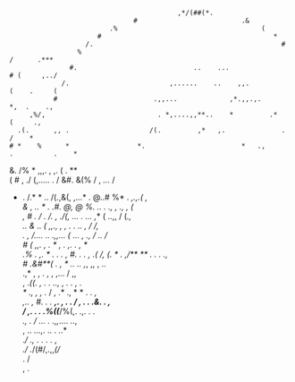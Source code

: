                                               ,*/(##(*.                                             
                                   #                          .&                                    
                             .%                                    (                                
                          #                                           *                             
                       /.                                               #                           
                     %                                                    /      .***               
                   #.                             ..    ...                 # (     ,../            
                 /.                         ,......    ..    ,,.              (    .     (          
               #                        .,,...             ,*.,,.,.             *,  .    .,         
         ,%/,                            . *,....,,**..    *         .*            (     .,         
      .(.      ,, .                    /(.         ,*   ,.              .            /    *         
    # *    %      *                 *.                        *   .,      .          .    *         
  &.          /%                  *         ,,,.  ,        ,. (     .                **             
 (            #                  ,       ./    (,.....   .  / &#. &(%  /   ,       *..*.  /         
* .          /.*                *      .. /(.,&(, ,...*  .   @..#  %*      .     *,.,.(  ,          
&          ,  ..               *      . .#. @, @ %.  ..      .     .,      ,    **., ,  (           
,          # . /                .    /. ,* ./(, ...    .  ...*   ,**       (     ..,,  / (*.,       
 *..        & ..                 (       ,,*., , *,        .  *. ..             ,    /      /,      
   *.     ,  /....                 ..    .,*,... ( ...   ,      *.*,      /        ..         /     
      #     (  ,,.*                 ,    .     * ,    .           ,.  .   ,                     *   
        .% .  ,.  *                 .      .   .*    *,       #.     .    .        ,              .(
          /,*      (.                *     .           ,/** **    .    .  .       .,                
        #     .&#**(                  .     ,  *    ..         ..   ,*, ,,        ,    ..           
       .,*        ,                    ,   .   ,  ,               ,...   /       ,,                 
        ,       .*((.                    ,      .     .    .., ,  . .     ,                .        
       *             .,                   ,   , .*  / ,  .*   ., * * .  *.    ,                     
      ,..        ,      #.               . . **,.   , . . / ,   . .  .&. . ,                        
     */                    ,*.            *. . .*%((***/%(,.        .,. . .                         
     *.,                          .         /  ...    .    .,,*....  ..,                            
     ,           ..                         ...,.      ..         . ..*                             
   .*/                                          .,*    .    .  .   . ,                              
   *./                                               .*/(#/,.,,*(/*                                 
   . /                                                                                              
    , .  
